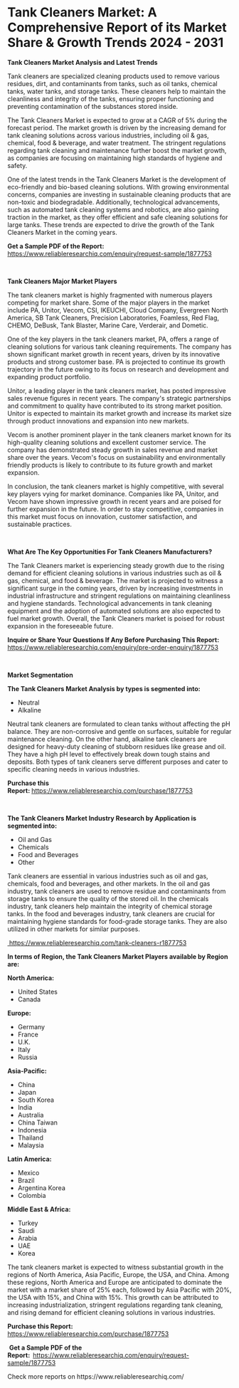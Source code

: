 <p><h1>Tank Cleaners Market: A Comprehensive Report of its Market Share & Growth Trends 2024 - 2031</h1></p><p><strong>Tank Cleaners Market Analysis and Latest Trends</strong></p>
<p><p>Tank cleaners are specialized cleaning products used to remove various residues, dirt, and contaminants from tanks, such as oil tanks, chemical tanks, water tanks, and storage tanks. These cleaners help to maintain the cleanliness and integrity of the tanks, ensuring proper functioning and preventing contamination of the substances stored inside.</p><p>The Tank Cleaners Market is expected to grow at a CAGR of 5% during the forecast period. The market growth is driven by the increasing demand for tank cleaning solutions across various industries, including oil & gas, chemical, food & beverage, and water treatment. The stringent regulations regarding tank cleaning and maintenance further boost the market growth, as companies are focusing on maintaining high standards of hygiene and safety.</p><p>One of the latest trends in the Tank Cleaners Market is the development of eco-friendly and bio-based cleaning solutions. With growing environmental concerns, companies are investing in sustainable cleaning products that are non-toxic and biodegradable. Additionally, technological advancements, such as automated tank cleaning systems and robotics, are also gaining traction in the market, as they offer efficient and safe cleaning solutions for large tanks. These trends are expected to drive the growth of the Tank Cleaners Market in the coming years.</p></p>
<p><strong>Get a Sample PDF of the Report:&nbsp;</strong> <a href="https://www.reliableresearchiq.com/enquiry/request-sample/1877753">https://www.reliableresearchiq.com/enquiry/request-sample/1877753</a></p>
<p>&nbsp;</p>
<p><strong>Tank Cleaners Major Market Players</strong></p>
<p><p>The tank cleaners market is highly fragmented with numerous players competing for market share. Some of the major players in the market include PA, Unitor, Vecom, CSI, IKEUCHI, Cloud Company, Evergreen North America, SB Tank Cleaners, Precision Laboratories, Foamless, Red Flag, CHEMO, DeBusk, Tank Blaster, Marine Care, Verderair, and Dometic.</p><p>One of the key players in the tank cleaners market, PA, offers a range of cleaning solutions for various tank cleaning requirements. The company has shown significant market growth in recent years, driven by its innovative products and strong customer base. PA is projected to continue its growth trajectory in the future owing to its focus on research and development and expanding product portfolio.</p><p>Unitor, a leading player in the tank cleaners market, has posted impressive sales revenue figures in recent years. The company's strategic partnerships and commitment to quality have contributed to its strong market position. Unitor is expected to maintain its market growth and increase its market size through product innovations and expansion into new markets.</p><p>Vecom is another prominent player in the tank cleaners market known for its high-quality cleaning solutions and excellent customer service. The company has demonstrated steady growth in sales revenue and market share over the years. Vecom's focus on sustainability and environmentally friendly products is likely to contribute to its future growth and market expansion.</p><p>In conclusion, the tank cleaners market is highly competitive, with several key players vying for market dominance. Companies like PA, Unitor, and Vecom have shown impressive growth in recent years and are poised for further expansion in the future. In order to stay competitive, companies in this market must focus on innovation, customer satisfaction, and sustainable practices.</p></p>
<p>&nbsp;</p>
<p><strong>What Are The Key Opportunities For Tank Cleaners Manufacturers?</strong></p>
<p><p>The Tank Cleaners market is experiencing steady growth due to the rising demand for efficient cleaning solutions in various industries such as oil & gas, chemical, and food & beverage. The market is projected to witness a significant surge in the coming years, driven by increasing investments in industrial infrastructure and stringent regulations on maintaining cleanliness and hygiene standards. Technological advancements in tank cleaning equipment and the adoption of automated solutions are also expected to fuel market growth. Overall, the Tank Cleaners market is poised for robust expansion in the foreseeable future.</p></p>
<p><strong>Inquire or Share Your Questions If Any Before Purchasing This Report:</strong> <a href="https://www.reliableresearchiq.com/enquiry/pre-order-enquiry/1877753">https://www.reliableresearchiq.com/enquiry/pre-order-enquiry/1877753</a></p>
<p>&nbsp;</p>
<p><strong>Market Segmentation</strong></p>
<p><strong>The Tank Cleaners Market Analysis by types is segmented into:</strong></p>
<p><ul><li>Neutral</li><li>Alkaline</li></ul></p>
<p><p>Neutral tank cleaners are formulated to clean tanks without affecting the pH balance. They are non-corrosive and gentle on surfaces, suitable for regular maintenance cleaning. On the other hand, alkaline tank cleaners are designed for heavy-duty cleaning of stubborn residues like grease and oil. They have a high pH level to effectively break down tough stains and deposits. Both types of tank cleaners serve different purposes and cater to specific cleaning needs in various industries.</p></p>
<p><strong>Purchase this Report:&nbsp;</strong><a href="https://www.reliableresearchiq.com/purchase/1877753">https://www.reliableresearchiq.com/purchase/1877753</a></p>
<p>&nbsp;</p>
<p><strong>The Tank Cleaners Market Industry Research by Application is segmented into:</strong></p>
<p><ul><li>Oil and Gas</li><li>Chemicals</li><li>Food and Beverages</li><li>Other</li></ul></p>
<p><p>Tank cleaners are essential in various industries such as oil and gas, chemicals, food and beverages, and other markets. In the oil and gas industry, tank cleaners are used to remove residue and contaminants from storage tanks to ensure the quality of the stored oil. In the chemicals industry, tank cleaners help maintain the integrity of chemical storage tanks. In the food and beverages industry, tank cleaners are crucial for maintaining hygiene standards for food-grade storage tanks. They are also utilized in other markets for similar purposes.</p></p>
<p><a href="https://www.reliableresearchiq.com/tank-cleaners-r1877753">&nbsp;https://www.reliableresearchiq.com/tank-cleaners-r1877753</a></p>
<p><strong>In terms of Region, the Tank Cleaners Market Players available by Region are:</strong></p>
<p>
    <p> <strong> North America: </strong>
        <ul>
            <li>United States</li>
            <li>Canada</li>
        </ul>
        </p> 
    <p> <strong> Europe: </strong>
        <ul>
            <li>Germany</li>
            <li>France</li>
            <li>U.K.</li>
            <li>Italy</li>
            <li>Russia</li>
        </ul>
        </p> 
    <p> <strong> Asia-Pacific: </strong>
        <ul>
            <li>China</li>
            <li>Japan</li>
            <li>South Korea</li>
            <li>India</li>
            <li>Australia</li>
            <li>China Taiwan</li>
            <li>Indonesia</li>
            <li>Thailand</li>
            <li>Malaysia</li>
        </ul>
        </p> 
    <p> <strong> Latin America: </strong>
        <ul>
            <li>Mexico</li>
            <li>Brazil</li>
            <li>Argentina Korea</li>
            <li>Colombia</li>
        </ul>
        </p> 
    <p> <strong> Middle East & Africa: </strong>
        <ul>
            <li>Turkey</li>
            <li>Saudi</li>
            <li>Arabia</li>
            <li>UAE</li>
            <li>Korea</li>
        </ul>
    </p>
    </p>
<p><p>The tank cleaners market is expected to witness substantial growth in the regions of North America, Asia Pacific, Europe, the USA, and China. Among these regions, North America and Europe are anticipated to dominate the market with a market share of 25% each, followed by Asia Pacific with 20%, the USA with 15%, and China with 15%. This growth can be attributed to increasing industrialization, stringent regulations regarding tank cleaning, and rising demand for efficient cleaning solutions in various industries.</p></p>
<p><strong>Purchase this Report: </strong><a href="https://www.reliableresearchiq.com/purchase/1877753">https://www.reliableresearchiq.com/purchase/1877753</a></p>
<p>&nbsp;<strong>Get a Sample PDF of the Report:&nbsp;&nbsp;</strong><a href="https://www.reliableresearchiq.com/enquiry/request-sample/1877753">https://www.reliableresearchiq.com/enquiry/request-sample/1877753</a></p>
<p><strong></strong></p>
<p>Check more reports on https://www.reliableresearchiq.com/</p>